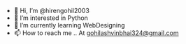 - 👋 Hi, I’m @hirengohil2003
- 👀 I’m interested in Python
- 🌱 I’m currently learning WebDesigning
- 📫 How to reach me .. At gohilashvinbhai324@gmail.com

<!---
hirengohil2003/hirengohil2003 is a ✨ special ✨ repository because its `README.md` (this file) appears on your GitHub profile.
You can click the Preview link to take a look at your changes.
--->
